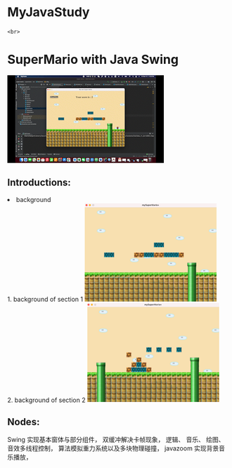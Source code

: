 # MyJavaStudy
    <br>
# SuperMario with Java Swing

![game eg](https://github.com/ste2an/MyJavaStudy/blob/main/supermario/src/intro/finished.gif)

## Introductions:
<li> background </li>
1. background of section 1
<img src="https://github.com/ste2an/MyJavaStudy/blob/main/supermario/src/intro/bg1.png" width="300">
    <br>
2. background of section 2
<img src="https://github.com/ste2an/MyJavaStudy/blob/main/supermario/src/intro/bg2.png" width="300">


## Nodes:
Swing  实现基本窗体与部分组件，
双缓冲解决卡帧现象，
逻辑、 音乐、 绘图、 音效多线程控制，
算法模拟重力系统以及多块物理碰撞，
javazoom 实现背景音乐播放，
